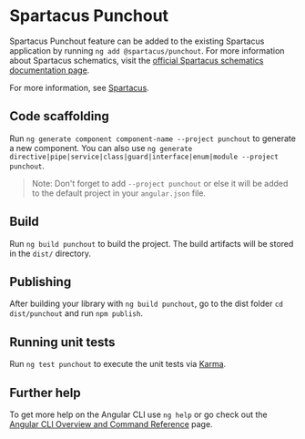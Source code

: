 # Spartacus Punchout

Spartacus Punchout feature can be added to the existing Spartacus application by running `ng add @spartacus/punchout`. For more information about Spartacus schematics, visit the [official Spartacus schematics documentation page](https://sap.github.io/spartacus-docs/schematics/).

For more information, see [Spartacus](https://github.com/SAP/spartacus).

## Code scaffolding

Run `ng generate component component-name --project punchout` to generate a new component. You can also use `ng generate directive|pipe|service|class|guard|interface|enum|module --project punchout`.
> Note: Don't forget to add `--project punchout` or else it will be added to the default project in your `angular.json` file. 

## Build

Run `ng build punchout` to build the project. The build artifacts will be stored in the `dist/` directory.

## Publishing

After building your library with `ng build punchout`, go to the dist folder `cd dist/punchout` and run `npm publish`.

## Running unit tests

Run `ng test punchout` to execute the unit tests via [Karma](https://karma-runner.github.io).

## Further help

To get more help on the Angular CLI use `ng help` or go check out the [Angular CLI Overview and Command Reference](https://angular.io/cli) page.

